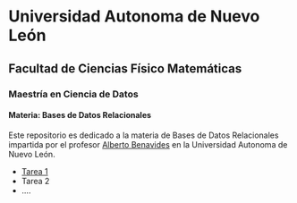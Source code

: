 # Universidad Autonoma de Nuevo León 
## Facultad de Ciencias Físico Matemáticas
### Maestría en Ciencia de Datos 


#### Materia: Bases de Datos Relacionales 
Este repositorio es dedicado a la materia de Bases de Datos Relacionales impartida por el profesor [Alberto Benavides](https://github.com/albertobenavides) en la Universidad Autonoma de Nuevo León.

- [Tarea 1](\TAREA1\INVESTIGACION.md) 
- Tarea 2
- ....